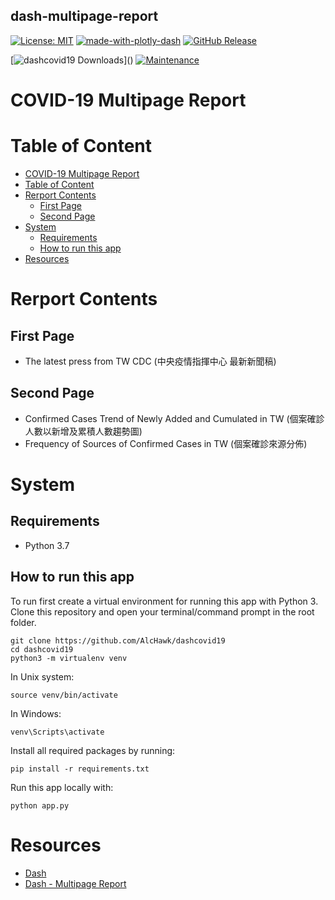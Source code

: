 ## dash-multipage-report
[![License: MIT](https://img.shields.io/badge/License-MIT-yellow.svg)](https://opensource.org/licenses/MIT)
[![made-with-plotly-dash](https://img.shields.io/badge/Made%20with-Plotly%20Dash-1f425f.svg)](https://plotly.com/dash/)
[![GitHub Release](https://img.shields.io/github/release/alchawk/dashcovid19.svg?style=flat)]()  

[![dashcovid19 Downloads](https://img.shields.io/github/downloads/alchawk/dashcovid19/total.svg?maxAge=2592000?)]()
[![Maintenance](https://img.shields.io/badge/Maintained%3F-yes-green.svg)](https://github.com/AlcHawk/dashcovid19/graphs/commit-activity)

# COVID-19 Multipage Report

# Table of Content

<!-- TOC -->

- [COVID-19 Multipage Report](#covid-19-multipage-report)
- [Table of Content](#table-of-content)
- [Rerport Contents](#rerport-contents)
    - [First Page](#first-page)
    - [Second Page](#second-page)
- [System](#system)
    - [Requirements](#requirements)
    - [How to run this app](#how-to-run-this-app)
- [Resources](#resources)

<!-- /TOC -->

# Rerport Contents 
## First Page
- The latest press from TW CDC (中央疫情指揮中心 最新新聞稿)

## Second Page
- Confirmed Cases Trend of Newly Added and Cumulated in TW (個案確診人數以新增及累積人數趨勢圖)
- Frequency of Sources of Confirmed Cases in TW (個案確診來源分佈)


# System
## Requirements

* Python 3.7

## How to run this app

To run first create a virtual environment for running this app with Python 3. Clone this repository 
and open your terminal/command prompt in the root folder.

```
git clone https://github.com/AlcHawk/dashcovid19
cd dashcovid19
python3 -m virtualenv venv
```
In Unix system:
```
source venv/bin/activate
```
In Windows: 

```
venv\Scripts\activate
```

Install all required packages by running:
```
pip install -r requirements.txt
```

Run this app locally with:
```
python app.py
```

# Resources

* [Dash](https://dash.plot.ly/)
* [Dash - Multipage Report](https://dash-gallery.plotly.host/dash-multipage-report/)
